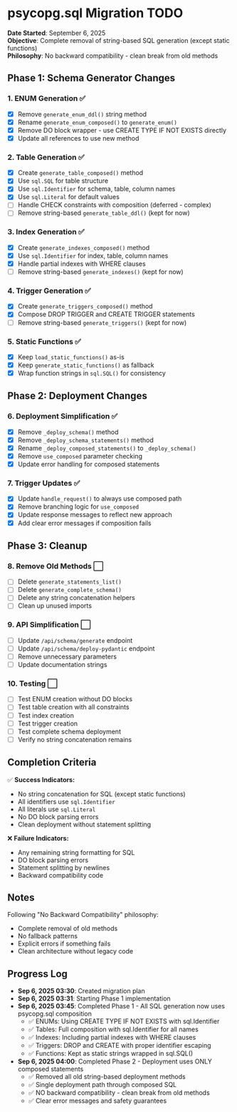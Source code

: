 # psycopg.sql Migration TODO

**Date Started**: September 6, 2025  
**Objective**: Complete removal of string-based SQL generation (except static functions)  
**Philosophy**: No backward compatibility - clean break from old methods

## Phase 1: Schema Generator Changes

### 1. ENUM Generation ✅
- [x] Remove `generate_enum_ddl()` string method
- [x] Rename `generate_enum_composed()` to `generate_enum()` 
- [x] Remove DO block wrapper - use CREATE TYPE IF NOT EXISTS directly
- [x] Update all references to use new method

### 2. Table Generation ✅
- [x] Create `generate_table_composed()` method
- [x] Use `sql.SQL` for table structure
- [x] Use `sql.Identifier` for schema, table, column names
- [x] Use `sql.Literal` for default values
- [ ] Handle CHECK constraints with composition (deferred - complex)
- [ ] Remove string-based `generate_table_ddl()` (kept for now)

### 3. Index Generation ✅
- [x] Create `generate_indexes_composed()` method  
- [x] Use `sql.Identifier` for index, table, column names
- [x] Handle partial indexes with WHERE clauses
- [ ] Remove string-based `generate_indexes()` (kept for now)

### 4. Trigger Generation ✅
- [x] Create `generate_triggers_composed()` method
- [x] Compose DROP TRIGGER and CREATE TRIGGER statements
- [ ] Remove string-based `generate_triggers()` (kept for now)

### 5. Static Functions ✅
- [x] Keep `load_static_functions()` as-is
- [x] Keep `generate_static_functions()` as fallback
- [x] Wrap function strings in `sql.SQL()` for consistency

## Phase 2: Deployment Changes

### 6. Deployment Simplification ✅
- [x] Remove `_deploy_schema()` method
- [x] Remove `_deploy_schema_statements()` method
- [x] Rename `_deploy_composed_statements()` to `_deploy_schema()`
- [x] Remove `use_composed` parameter checking
- [x] Update error handling for composed statements

### 7. Trigger Updates ✅
- [x] Update `handle_request()` to always use composed path
- [x] Remove branching logic for `use_composed`
- [x] Update response messages to reflect new approach
- [x] Add clear error messages if composition fails

## Phase 3: Cleanup

### 8. Remove Old Methods ⬜
- [ ] Delete `generate_statements_list()`
- [ ] Delete `generate_complete_schema()`
- [ ] Delete any string concatenation helpers
- [ ] Clean up unused imports

### 9. API Simplification ⬜
- [ ] Update `/api/schema/generate` endpoint
- [ ] Update `/api/schema/deploy-pydantic` endpoint
- [ ] Remove unnecessary parameters
- [ ] Update documentation strings

### 10. Testing ⬜
- [ ] Test ENUM creation without DO blocks
- [ ] Test table creation with all constraints
- [ ] Test index creation
- [ ] Test trigger creation
- [ ] Test complete schema deployment
- [ ] Verify no string concatenation remains

## Completion Criteria

✅ **Success Indicators:**
- No string concatenation for SQL (except static functions)
- All identifiers use `sql.Identifier`
- All literals use `sql.Literal`  
- No DO block parsing errors
- Clean deployment without statement splitting

❌ **Failure Indicators:**
- Any remaining string formatting for SQL
- DO block parsing errors
- Statement splitting by newlines
- Backward compatibility code

## Notes

Following "No Backward Compatibility" philosophy:
- Complete removal of old methods
- No fallback patterns
- Explicit errors if something fails
- Clean architecture without legacy code

## Progress Log

- **Sep 6, 2025 03:30**: Created migration plan
- **Sep 6, 2025 03:31**: Starting Phase 1 implementation
- **Sep 6, 2025 03:45**: Completed Phase 1 - All SQL generation now uses psycopg.sql composition
  - ✅ ENUMs: Using CREATE TYPE IF NOT EXISTS with sql.Identifier
  - ✅ Tables: Full composition with sql.Identifier for all names
  - ✅ Indexes: Including partial indexes with WHERE clauses
  - ✅ Triggers: DROP and CREATE with proper identifier escaping
  - ✅ Functions: Kept as static strings wrapped in sql.SQL()
- **Sep 6, 2025 04:00**: Completed Phase 2 - Deployment uses ONLY composed statements
  - ✅ Removed all old string-based deployment methods
  - ✅ Single deployment path through composed SQL
  - ✅ NO backward compatibility - clean break from old methods
  - ✅ Clear error messages and safety guarantees